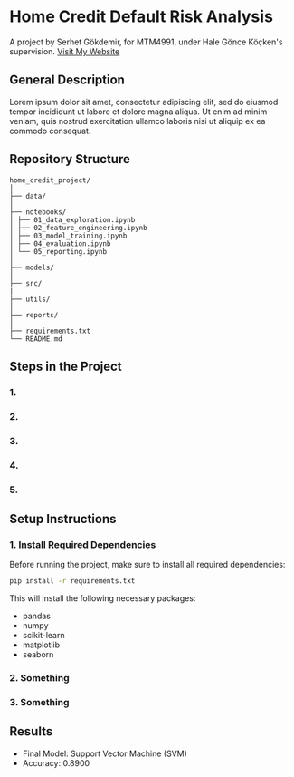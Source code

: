 # Home Credit Default Risk Analysis
A project by Serhet Gökdemir, for MTM4991, under Hale Gönce Köçken's supervision. [Visit My Website](https://serhetgokdemir.github.io)

## General Description
Lorem ipsum dolor sit amet, consectetur adipiscing elit, sed do eiusmod tempor incididunt ut labore et dolore magna aliqua. Ut enim ad minim veniam, quis nostrud exercitation ullamco laboris nisi ut aliquip ex ea commodo consequat.

## Repository Structure
```
home_credit_project/
│
├── data/
│
├── notebooks/
│ ├── 01_data_exploration.ipynb
│ ├── 02_feature_engineering.ipynb
│ ├── 03_model_training.ipynb
│ ├── 04_evaluation.ipynb
│ └── 05_reporting.ipynb
│
├── models/
│
├── src/
|
├── utils/
│
├── reports/
│
├── requirements.txt
└── README.md
```

## Steps in the Project

### 1.

### 2.

### 3.

### 4.

### 5.

## Setup Instructions

### 1. Install Required Dependencies
Before running the project, make sure to install all required dependencies:

```bash
pip install -r requirements.txt
```
This will install the following necessary packages:
* pandas
* numpy
* scikit-learn
* matplotlib
* seaborn

### 2. Something

### 3. Something

## Results
- Final Model: Support Vector Machine (SVM)
- Accuracy: 0.8900
